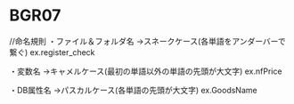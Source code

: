 # BGR07
//命名規則
・ファイル＆フォルダ名
→スネークケース(各単語をアンダーバーで繋ぐ)
ex.register_check

・変数名
→キャメルケース(最初の単語以外の単語の先頭が大文字)
ex.nfPrice

・DB属性名
→パスカルケース(各単語の先頭が大文字)
ex.GoodsName
